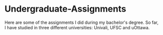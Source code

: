 # Undergraduate-Assignments

Here are some of the assignments I did during my bachelor's degree. So far, I have studied in three different universities: Univali, UFSC and uOttawa.
